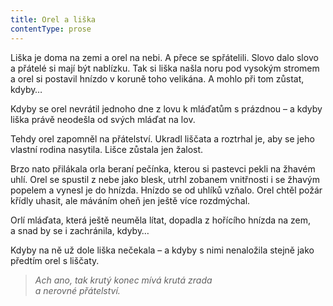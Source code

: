 ```yaml
---
title: Orel a liška
contentType: prose
---
```


Liška je doma na zemi a orel na nebi. A přece se spřátelili. Slovo dalo slovo a přátelé si mají být nablízku. Tak si liška našla noru pod vysokým stromem a orel si postavil hnízdo v koruně toho velikána. A mohlo při tom zůstat, kdyby…

Kdyby se orel nevrátil jednoho dne z lovu k mláďatům s prázd­nou – a kdyby liška právě neodešla od svých mláďat na lov.

Tehdy orel zapomněl na přátelství. Ukradl liščata a roztrhal je, aby se jeho vlastní rodina nasytila. Lišce zůstala jen žalost.

Brzo nato přilákala orla beraní pečínka, kterou si pastevci pekli na žhavém uhlí. Orel se spustil z nebe jako blesk, utrhl zobanem vnitřnosti i se žhavým popelem a vynesl je do hnízda. Hnízdo se od uhlíků vzňalo. Orel chtěl požár křídly uhasit, ale máváním oheň jen ještě více rozdmýchal.

Orlí mláďata, která ještě neuměla lítat, dopadla z hořícího hnízda na zem, a snad by se i zachránila, kdyby…

Kdyby na ně už dole liška nečekala – a kdyby s nimi nenaložila stejně jako předtím orel s liščaty.

  

> _Ach ano, tak krutý konec mívá krutá zrada  
> a nerovné přátelství._
